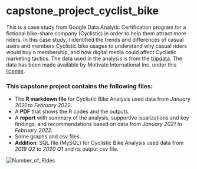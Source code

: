 # capstone_project_cyclist_bike
This is a case study from Google Data Analytic Certification program for a fictional bike-share company (Cyclistic) in order to help them attract more riders. In this case study, I identified the trends and differences of casual users and members Cyclistic bike usages to understand why casual riders would buy a membership, and how digital media could affect Cyclistic marketing tactics.
The data used in the analysis is from the [tripdata](https://divvy-tripdata.s3.amazonaws.com/index.html). The data has been made available by Motivate International Inc. under this [license](https://ride.divvybikes.com/data-license-agreement). 

### This capstone project contains the following files:
* The **R markdown file** for Cyclistic Bike Analysis used data from *January 2021 to February 2022*.
* A **PDF** that shows the R codes and the outputs.
* A **report** with summary of the analysis, supportive isualizations and key findings, and recommendations based on data from *January 2021 to February 2022*.
* Some graphs and csv files.
* **Addition**: SQL file (MySQL) for Cyclistic Bike Analysis used data from *2019 Q2 to 2020 Q1* and its output csv file.

![Number_of_Rides](https://github.com/CindyGuanYG/capstone_project_cyclistic_bike/blob/main/Number_of_Rides.jpg)
